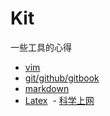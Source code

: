 # Kit
一些工具的心得

  - [vim](vim/note.md)
  - [git/github/gitbook](git/note.md)
  - [markdown](markdown/README.md)
  - [Latex](latex/README.md)
  - [科学上网](ss/README.md)
